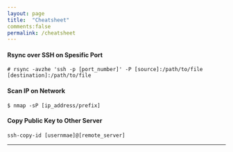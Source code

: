 ```yaml
---
layout: page
title:  "Cheatsheet"
comments:false
permalink: /cheatsheet
---
```


#### Rsync over SSH on Spesific Port

```
# rsync -avzhe 'ssh -p [port_number]' -P [source]:/path/to/file [destination]:/path/to/file
```


#### Scan IP on Network

```
$ nmap -sP [ip_address/prefix]
```
#### Copy Public Key to Other Server

```
ssh-copy-id [usernmae]@[remote_server]
```
---
